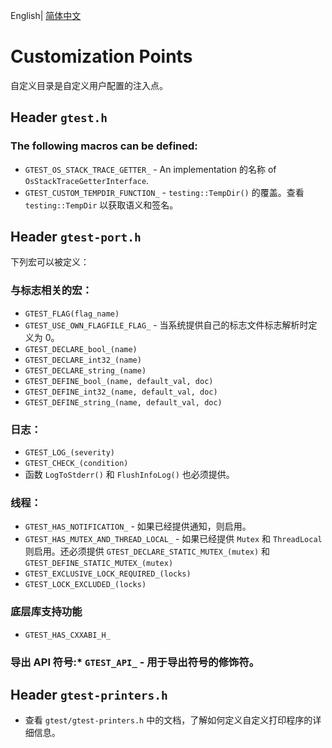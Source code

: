 English| [简体中文](./README_cn.md)

# Customization Points

自定义目录是自定义用户配置的注入点。

## Header `gtest.h`

### The following macros can be defined:

*   `GTEST_OS_STACK_TRACE_GETTER_` - An implementation 的名称 of `OsStackTraceGetterInterface`.
*   `GTEST_CUSTOM_TEMPDIR_FUNCTION_` - `testing::TempDir()` 的覆盖。查看 `testing::TempDir` 以获取语义和签名。

## Header `gtest-port.h`

下列宏可以被定义：

### 与标志相关的宏：

*   `GTEST_FLAG(flag_name)`
*   `GTEST_USE_OWN_FLAGFILE_FLAG_` - 当系统提供自己的标志文件标志解析时定义为 0。
*   `GTEST_DECLARE_bool_(name)`
*   `GTEST_DECLARE_int32_(name)`
*   `GTEST_DECLARE_string_(name)`
*   `GTEST_DEFINE_bool_(name, default_val, doc)`
*   `GTEST_DEFINE_int32_(name, default_val, doc)`
*   `GTEST_DEFINE_string_(name, default_val, doc)`

### 日志：

*   `GTEST_LOG_(severity)`
*   `GTEST_CHECK_(condition)`
*   函数 `LogToStderr()` 和 `FlushInfoLog()` 也必须提供。

### 线程：

*   `GTEST_HAS_NOTIFICATION_` - 如果已经提供通知，则启用。
*   `GTEST_HAS_MUTEX_AND_THREAD_LOCAL_` - 如果已经提供 `Mutex` 和 `ThreadLocal` 则启用。还必须提供 `GTEST_DECLARE_STATIC_MUTEX_(mutex)` 和 `GTEST_DEFINE_STATIC_MUTEX_(mutex)`
*   `GTEST_EXCLUSIVE_LOCK_REQUIRED_(locks)`
*   `GTEST_LOCK_EXCLUDED_(locks)`

### 底层库支持功能

*   `GTEST_HAS_CXXABI_H_`

### 导出 API 符号:*   `GTEST_API_` - 用于导出符号的修饰符。

## Header `gtest-printers.h`

*   查看 `gtest/gtest-printers.h` 中的文档，了解如何定义自定义打印程序的详细信息。